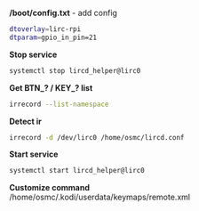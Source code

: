 **/boot/config.txt** - add config  
```sh
dtoverlay=lirc-rpi
dtparam=gpio_in_pin=21
```

**Stop service**
```sh
systemctl stop lircd_helper@lirc0
```

**Get BTN_? / KEY_? list**
```sh
irrecord --list-namespace
```

**Detect ir**
```sh
irrecord -d /dev/lirc0 /home/osmc/lircd.conf
```

**Start service**
```sh
systemctl start lircd_helper@lirc0
```
	
**Customize command**  
/home/osmc/.kodi/userdata/keymaps/remote.xml
